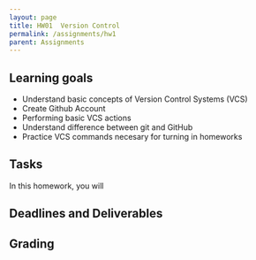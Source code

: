 ```yaml
---
layout: page
title: HW01  Version Control
permalink: /assignments/hw1
parent: Assignments
---
```


## Learning goals
- Understand basic concepts of Version Control Systems (VCS)
- Create Github Account
- Performing basic VCS actions
- Understand difference between git and GitHub
- Practice VCS commands necesary for turning in homeworks

## Tasks
In this homework, you will 

## Deadlines and Deliverables

## Grading